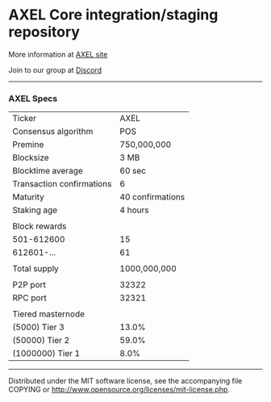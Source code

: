 AXEL Core integration/staging repository
======================================
More information at [AXEL site](https://www.axel.org)

Join to our group at [Discord](https://discordapp.com/channels/407699573381791755/407699573381791757)

***

### AXEL Specs

<table>
<tr><td>Ticker</td><td>AXEL</td></tr>
<tr><td>Consensus algorithm</td><td>POS</td></tr>
<tr><td>Premine</td><td>750,000,000</td></tr>
<tr><td>Blocksize</td><td>3 MB</td></tr>
<tr><td>Blocktime average</td><td>60 sec</td></tr>
<tr><td>Transaction confirmations</td><td>6</td></tr>
<tr><td>Maturity</td><td>40 confirmations</td></tr>
<tr><td>Staking age</td><td>4 hours</td></tr>
<tr><td></td><td></td></tr>
<tr><td>Block rewards</td><td></td></tr>
<tr><td>501-612600</td><td>15</td></tr>
<tr><td>612601-...</td><td>61</td></tr>
<tr><td></td><td></td></tr>
<tr><td>Total supply</td><td>1000,000,000</td></tr>
<tr><td></td><td></td></tr>
<tr><td>P2P port</td><td>32322</td></tr>
<tr><td>RPC port</td><td>32321</td></tr>
<tr><td></td><td></td></tr>
<tr><td>Tiered masternode</td><td></td></tr>
<tr><td>(5000) Tier 3</td><td>13.0%</td></tr>
<tr><td>(50000) Tier 2</td><td>59.0%</td></tr>
<tr><td>(1000000) Tier 1</td><td>8.0%</td></tr>
</table>

***
Distributed under the MIT software license, see the accompanying file COPYING or http://www.opensource.org/licenses/mit-license.php.
